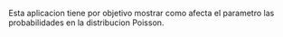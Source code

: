 Esta aplicacion tiene por objetivo mostrar como afecta el parametro las probabilidades en la distribucion Poisson.
